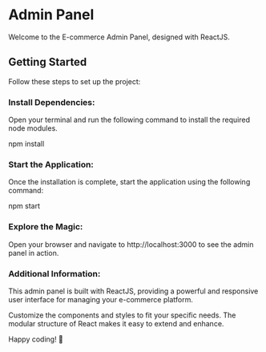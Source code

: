 # Admin Panel

Welcome to the E-commerce Admin Panel, designed with ReactJS.

## Getting Started

Follow these steps to set up the project:

### Install Dependencies:

Open your terminal and run the following command to install the required node modules.

npm install

### Start the Application:

Once the installation is complete, start the application using the following command:

npm start

### Explore the Magic:

Open your browser and navigate to http://localhost:3000 to see the admin panel in action.

### Additional Information:

This admin panel is built with ReactJS, providing a powerful and responsive user interface for managing your e-commerce platform.

Customize the components and styles to fit your specific needs. The modular structure of React makes it easy to extend and enhance.

Happy coding! 🚀
